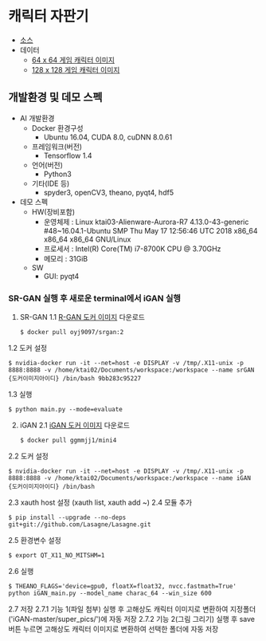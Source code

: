 # 캐릭터 자판기

- [소스](https://drive.google.com/open?id=1nhzfn6gmrHa6hmn5JKyG0JgBYWUxpnix)
- 데이터
   - [64 x 64 게임 캐릭터 이미지](https://drive.google.com/file/d/1Z-6c61dPqspxCrs7vQ4ZIDIdqGa47i9-/view)
   - [128 x 128 게임 캐릭터 이미지](https://drive.google.com/open?id=1a_YG1Ny8qQZOgaVlpkNwu6bg1-MNlxi3)

## 개발환경 및 데모 스펙
- AI 개발환경
   - Docker 환경구성
      - Ubuntu 16.04, CUDA 8.0, cuDNN 8.0.61
   - 프레임워크(버전)
      - Tensorflow 1.4
   - 언어(버전)
      - Python3
   - 기타(IDE 등)
      - spyder3, openCV3, theano, pyqt4, hdf5
- 데모 스펙
   - HW(장비포함)
      - 운영체제 : Linux ktai03-Alienware-Aurora-R7 4.13.0-43-generic #48~16.04.1-Ubuntu SMP Thu May 17 12:56:46 UTC 2018 x86_64 x86_64 x86_64 GNU/Linux
      - 프로세서 :  Intel(R) Core(TM) i7-8700K CPU @ 3.70GHz
      - 메모리 : 31GiB
   - SW
      - GUI: pyqt4

### SR-GAN 실행 후 새로운 terminal에서 iGAN 실행

1. SR-GAN
1.1 [R-GAN 도커 이미지](https://hub.docker.com/r/oyj9097/srgan/) 다운로드
   ```
   $ docker pull oyj9097/srgan:2
   ```
1.2 도커 설정 
   ```
   $ nvidia-docker run -it --net=host -e DISPLAY -v /tmp/.X11-unix -p 8888:8888 -v /home/ktai02/Documents/workspace:/workspace --name srGAN {도커이미지아이디} /bin/bash 9bb283c95227
   ``` 
1.3 실행
   ```
   $ python main.py --mode=evaluate
   ```


2. iGAN
2.1 [iGAN 도커 이미지](https://hub.docker.com/r/ggmmjj1/mini4/) 다운로드
   ```
   $ docker pull ggmmjj1/mini4
   ```
2.2 도커 설정 
   ```
   $ nvidia-docker run -it --net=host -e DISPLAY -v /tmp/.X11-unix -p 8888:8888 -v /home/ktai02/Documents/workspace:/workspace --name iGAN {도커이미지아이디} /bin/bash
   ```
2.3 xauth host 설정 (xauth list, xauth add ~)
2.4 모듈 추가
   ```
   $ pip install --upgrade --no-deps git+git://github.com/Lasagne/Lasagne.git
   ```
2.5 환경변수 설정
   ```
   $ export QT_X11_NO_MITSHM=1
   ```
2.6 실행 
   ```
   $ THEANO_FLAGS='device=gpu0, floatX=float32, nvcc.fastmath=True' python iGAN_main.py --model_name charac_64 --win_size 600
   ```
2.7 저장
2.7.1 기능 1(파일 첨부) 실행 후 고해상도 캐릭터 이미지로 변환하여 지정폴더('iGAN-master/super_pics/')에 자동 저장
2.7.2 기능 2(그림 그리기) 실행 후 save버튼 누르면 고해상도 캐릭터 이미지로 변환하여 선택한 폴더에 자동 저장
